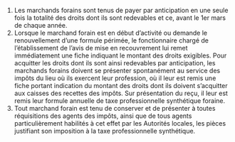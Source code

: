 1) Les marchands forains sont tenus de payer par anticipation en une seule fois la totalité des droits dont ils sont redevables et ce, avant le 1er mars de chaque année.
2) Lorsque le marchand forain est en début d’activité ou demande le renouvellement
d’une formule périmée, le fonctionnaire chargé de l’établissement de l’avis de mise en recouvrement lui remet immédiatement une fiche indiquant le montant des droits exigibles.
Pour acquitter les droits dont ils sont ainsi redevables par anticipation, les marchands forains doivent se présenter spontanément au service des impôts du lieu où ils exercent leur profession, où il leur est remis une fiche portant indication du montant des droits dont ils doivent s’acquitter aux caisses des recettes des impôts. Sur présentation du reçu, il leur est remis leur formule annuelle de taxe professionnelle synthétique foraine.
3) Tout marchand forain est tenu de conserver et de présenter à toutes réquisitions
des agents des impôts, ainsi que de tous agents particulièrement habilités à cet effet par les Autorités locales, les pièces justifiant son imposition à la taxe professionnelle synthétique.